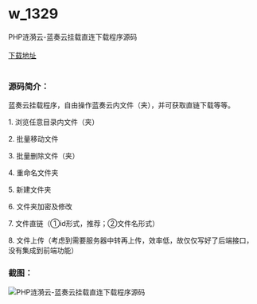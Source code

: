 # w_1329
PHP涟漪云-蓝奏云挂载直连下载程序源码
<br/></br>
[下载地址](https://www.uuid2.com/1329.html "下载地址")
<br/></br>
<h3>源码简介：</h3>
<p>蓝奏云挂载程序，自由操作蓝奏云内文件（夹），并可获取直链下载等等。<p>
<p>1. 浏览任意目录内文件（夹）<p>
<p>2. 批量移动文件<p>
<p>3. 批量删除文件（夹）<p>
<p>4. 重命名文件夹<p>
<p>5. 新建文件夹<p>
<p>6. 文件夹加密及修改<p>
<p>7. 文件直链（①id形式，推荐；②文件名形式）<p>
<p>8. 文件上传（考虑到需要服务器中转再上传，效率低，故仅仅写好了后端接口，没有集成到前端功能）<p>
<h3>截图：</h3>
<img src="https://www.uuid2.com/wp-content/uploads/img/202107/7884dc6138.jpg" alt="PHP涟漪云-蓝奏云挂载直连下载程序源码">
